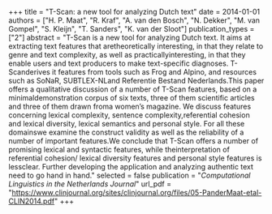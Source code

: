 +++
title = "T-Scan: a new tool for analyzing Dutch text"
date = 2014-01-01
authors = ["H. P. Maat", "R. Kraf", "A. van den Bosch", "N. Dekker", "M. van Gompel", "S. Kleijn", "T. Sanders", "K. van der Sloot"]
publication_types = ["2"]
abstract = "T-Scan is a new tool for analyzing Dutch text.  It aims at extracting text features that aretheoretically interesting, in that they relate to genre and text complexity, as well as practicallyinteresting, in that they enable users and text producers to make text-specific diagnoses. T-Scanderives it features from tools such as Frog and Alpino, and resources such as SoNaR, SUBTLEX-NLand Referentie Bestand Nederlands.This paper offers a qualitative discussion of a number of T-Scan features, based on a minimaldemonstration corpus of six texts, three of them scientific articles and three of them drawn froma women’s magazine.  We discuss features concerning lexical complexity, sentence complexity,referential cohesion and lexical diversity, lexical semantics and personal style. For all these domainswe examine the construct validity as well as the reliability of a number of important features.We conclude that T-Scan offers a number of promising lexical and syntactic features, while theinterpretation of referential cohesion/ lexical diversity features and personal style features is lessclear. Further developing the application and analyzing authentic text need to go hand in hand."
selected = false
publication = "*Computational Linguistics in the Netherlands Journal*"
url_pdf = "https://www.clinjournal.org/sites/clinjournal.org/files/05-PanderMaat-etal-CLIN2014.pdf"
+++

